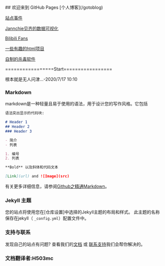 <link rel="shortcut icon" href="/favicon.ico" type="image/x-icon">
<link rel="icon" href="/favicon.ico" type="image/x-icon">
<link rel="bookmark" href="/favicon.ico" type="image/x-icon">
<title>H503mc’s Homepage</title>
## 欢迎来到 GitHub Pages
[个人博客](/gotoblog)

[站点事件](/gotoevent)

[Jannchie见齐的数据可视化](/data-sort/src)

[Bilibili Fans](/bilicount)

[一些有趣的html项目](/happy-html)

[自制的杀毒软件](/bat-anti-virus)

=================Start=================

根本就是无人问津...-2020/7/17 10:10

### Markdown

markdown是一种轻量且易于使用的语法，用于设计您的写作风格。它包括

```markdown
语法突出显示的代码块:

# Header 1
## Header 2
### Header 3

- 简介
- 列表

1. 编号
2. 列表

**Bold** 以及斜体和代码文本

[Link](url) and ![Image](src)
```

有关更多详细信息，请参阅[Github之精通Markdown](https://guides.github.com/features/mastering-markdown/)。

### Jekyll 主题

您的站点将使用您在[仓库设置]中选择的Jekyll主题的布局和样式。
此主题的名称保存在jekyll（ `_config.yml`）配置文件中。

### 支持与联系

发现自己的站点有问题? 查看我们的[文档](https://help.github.com/categories/github-pages-basics/$) 或 [联系支持](https://github.com/contact)我们会帮你解决的。

### 文档翻译者:H503mc

<script src="/load.js"></script>
